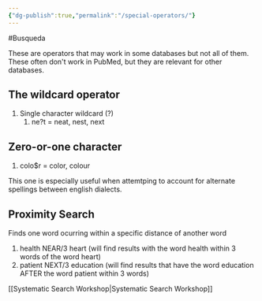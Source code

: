 ```yaml
---
{"dg-publish":true,"permalink":"/special-operators/"}
---
```


#Busqueda 

These are operators that may work in some databases but not all of them.  These often don't work in PubMed, but they are relevant for other databases. 

## The wildcard operator

1. Single character wildcard (?) 
	1. ne?t = neat, nest, next 

## Zero-or-one character 

1. colo$r = color, colour

This one is especially useful when attemtping to account for alternate spellings between english dialects.

## Proximity Search

Finds one word ocurring within a specific distance of another word
1. health NEAR/3 heart (will find results with the word health within 3 words of the word heart)
2. patient NEXT/3 education (will find results that have the word education AFTER the word patient within 3 words)

[[Systematic Search Workshop\|Systematic Search Workshop]]
